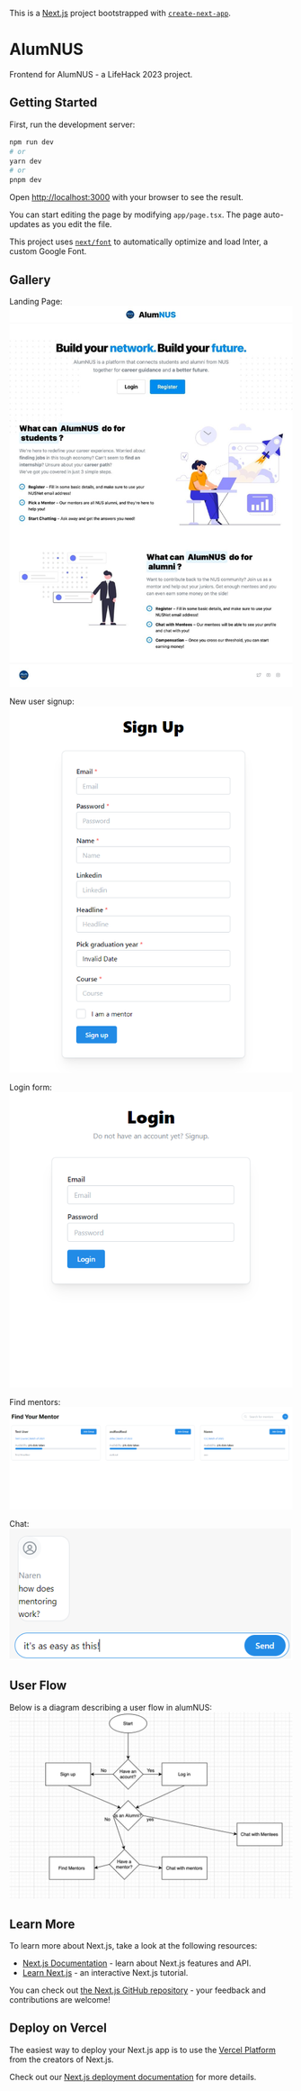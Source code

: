 This is a [Next.js](https://nextjs.org/) project bootstrapped with [`create-next-app`](https://github.com/vercel/next.js/tree/canary/packages/create-next-app).

# AlumNUS

Frontend for AlumNUS - a LifeHack 2023 project.

## Getting Started

First, run the development server:

```bash
npm run dev
# or
yarn dev
# or
pnpm dev
```

Open [http://localhost:3000](http://localhost:3000) with your browser to see the result.

You can start editing the page by modifying `app/page.tsx`. The page auto-updates as you edit the file.

This project uses [`next/font`](https://nextjs.org/docs/basic-features/font-optimization) to automatically optimize and load Inter, a custom Google Font.

## Gallery

Landing Page:
<br>
![Landing page](./public/landing.jpg)
<br>

New user signup:
<br>
![Signup page](./public/signup.png)
<br>

Login form:
<br>
![Login page](./public/login.png)
<br>

Find mentors:
<br>
![Find mentor](./public/findmentor.png)
<br>

Chat:
<br>
![Chat](./public/chat.png)
<br>

## User Flow

Below is a diagram describing a user flow in alumNUS:
<br>
![User Flow](./public/activity%20diagram.jpg)
<br>

## Learn More

To learn more about Next.js, take a look at the following resources:

- [Next.js Documentation](https://nextjs.org/docs) - learn about Next.js features and API.
- [Learn Next.js](https://nextjs.org/learn) - an interactive Next.js tutorial.

You can check out [the Next.js GitHub repository](https://github.com/vercel/next.js/) - your feedback and contributions are welcome!

## Deploy on Vercel

The easiest way to deploy your Next.js app is to use the [Vercel Platform](https://vercel.com/new?utm_medium=default-template&filter=next.js&utm_source=create-next-app&utm_campaign=create-next-app-readme) from the creators of Next.js.

Check out our [Next.js deployment documentation](https://nextjs.org/docs/deployment) for more details.

